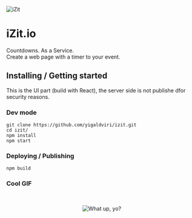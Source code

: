 ![iZit](./src/resources/logo-full-small.jpg)

# iZit.io  
Countdowns. As a Service.  
Create a web page with a timer to your event.

## Installing / Getting started

This is the UI part (build with React), the server side is not publishe dfor security reasons.

### Dev mode  

```shell
git clone https://github.com/yigaldviri/izit.git
cd izit/
npm install
npm start
```

### Deploying / Publishing

```shell
npm build
```

### Cool GIF

<br/>
<p align="center">
 <img title="What up, yo?" src="https://media.giphy.com/media/WVudyGEaizNeg/giphy.gif"/>
</p>
<br/>
